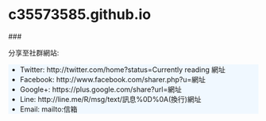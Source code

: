 # c35573585.github.io

###<p>分享至社群網站:</p>
<div style="background-color:#f0f8ff">
<ul>
<li>Twitter: http://twitter.com/home?status=Currently reading 網址</li>

<li>Facebook: http://www.facebook.com/sharer.php?u=網址</li>

<li>Google+: https://plus.google.com/share?url=網址</li>

<li>Line: http://line.me/R/msg/text/訊息%0D%0A(換行)網址</li>

<li>Email: mailto:信箱</li>
</ul></div>
